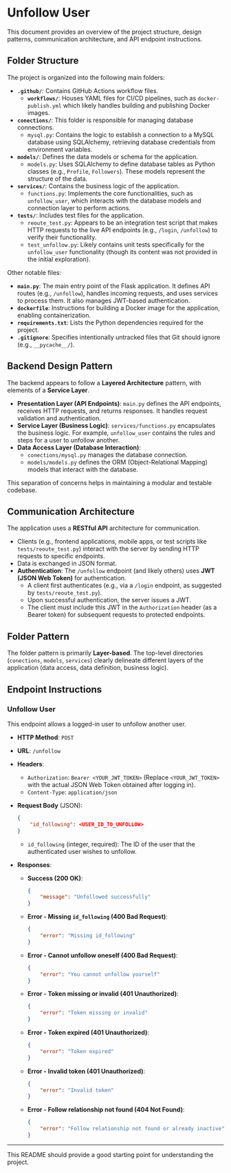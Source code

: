 # Unfollow User

This document provides an overview of the project structure, design patterns, communication architecture, and API endpoint instructions.

## Folder Structure

The project is organized into the following main folders:

*   **`.github/`**: Contains GitHub Actions workflow files.
    *   **`workflows/`**: Houses YAML files for CI/CD pipelines, such as `docker-publish.yml` which likely handles building and publishing Docker images.
*   **`conections/`**: This folder is responsible for managing database connections.
    *   `mysql.py`: Contains the logic to establish a connection to a MySQL database using SQLAlchemy, retrieving database credentials from environment variables.
*   **`models/`**: Defines the data models or schema for the application.
    *   `models.py`: Uses SQLAlchemy to define database tables as Python classes (e.g., `Profile`, `Followers`). These models represent the structure of the data.
*   **`services/`**: Contains the business logic of the application.
    *   `functions.py`: Implements the core functionalities, such as `unfollow_user`, which interacts with the database models and connection layer to perform actions.
*   **`tests/`**: Includes test files for the application.
    *   `reoute_test.py`: Appears to be an integration test script that makes HTTP requests to the live API endpoints (e.g., `/login`, `/unfollow`) to verify their functionality.
    *   `test_unfollow.py`: Likely contains unit tests specifically for the `unfollow_user` functionality (though its content was not provided in the initial exploration).

Other notable files:

*   **`main.py`**: The main entry point of the Flask application. It defines API routes (e.g., `/unfollow`), handles incoming requests, and uses services to process them. It also manages JWT-based authentication.
*   **`dockerfile`**: Instructions for building a Docker image for the application, enabling containerization.
*   **`requirements.txt`**: Lists the Python dependencies required for the project.
*   **`.gitignore`**: Specifies intentionally untracked files that Git should ignore (e.g., `__pycache__/`).

## Backend Design Pattern

The backend appears to follow a **Layered Architecture** pattern, with elements of a **Service Layer**.

*   **Presentation Layer (API Endpoints)**: `main.py` defines the API endpoints, receives HTTP requests, and returns responses. It handles request validation and authentication.
*   **Service Layer (Business Logic)**: `services/functions.py` encapsulates the business logic. For example, `unfollow_user` contains the rules and steps for a user to unfollow another.
*   **Data Access Layer (Database Interaction)**:
    *   `conections/mysql.py` manages the database connection.
    *   `models/models.py` defines the ORM (Object-Relational Mapping) models that interact with the database.

This separation of concerns helps in maintaining a modular and testable codebase.

## Communication Architecture

The application uses a **RESTful API** architecture for communication.

*   Clients (e.g., frontend applications, mobile apps, or test scripts like `tests/reoute_test.py`) interact with the server by sending HTTP requests to specific endpoints.
*   Data is exchanged in JSON format.
*   **Authentication**: The `/unfollow` endpoint (and likely others) uses **JWT (JSON Web Token)** for authentication.
    *   A client first authenticates (e.g., via a `/login` endpoint, as suggested by `tests/reoute_test.py`).
    *   Upon successful authentication, the server issues a JWT.
    *   The client must include this JWT in the `Authorization` header (as a Bearer token) for subsequent requests to protected endpoints.

## Folder Pattern

The folder pattern is primarily **Layer-based**. The top-level directories (`conections`, `models`, `services`) clearly delineate different layers of the application (data access, data definition, business logic).

## Endpoint Instructions

### Unfollow User

This endpoint allows a logged-in user to unfollow another user.

*   **HTTP Method**: `POST`
*   **URL**: `/unfollow`
*   **Headers**:
    *   `Authorization`: `Bearer <YOUR_JWT_TOKEN>` (Replace `<YOUR_JWT_TOKEN>` with the actual JSON Web Token obtained after logging in).
    *   `Content-Type`: `application/json`
*   **Request Body** (JSON):
    ```json
    {
        "id_following": <USER_ID_TO_UNFOLLOW>
    }
    ```
    *   `id_following` (integer, required): The ID of the user that the authenticated user wishes to unfollow.

*   **Responses**:

    *   **Success (200 OK)**:
        ```json
        {
            "message": "Unfollowed successfully"
        }
        ```
    *   **Error - Missing `id_following` (400 Bad Request)**:
        ```json
        {
            "error": "Missing id_following"
        }
        ```
    *   **Error - Cannot unfollow oneself (400 Bad Request)**:
        ```json
        {
            "error": "You cannot unfollow yourself"
        }
        ```
    *   **Error - Token missing or invalid (401 Unauthorized)**:
        ```json
        {
            "error": "Token missing or invalid"
        }
        ```
    *   **Error - Token expired (401 Unauthorized)**:
        ```json
        {
            "error": "Token expired"
        }
        ```
    *   **Error - Invalid token (401 Unauthorized)**:
        ```json
        {
            "error": "Invalid token"
        }
        ```
    *   **Error - Follow relationship not found (404 Not Found)**:
        ```json
        {
            "error": "Follow relationship not found or already inactive"
        }
        ```

---

This README should provide a good starting point for understanding the project.
